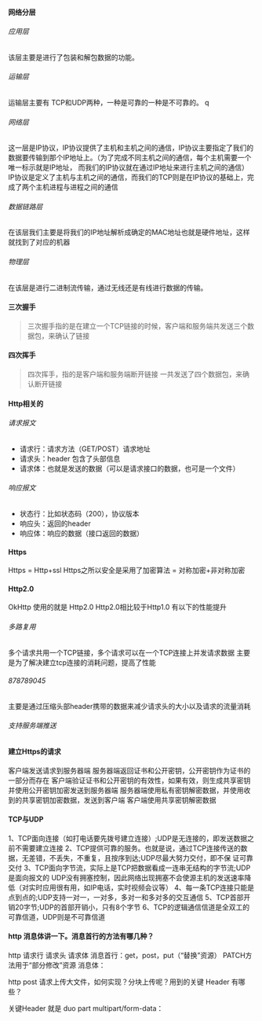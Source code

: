 #### 网络分层

###### 应用层
该层主要是进行了包装和解包数据的功能。

###### 运输层
运输层主要有 TCP和UDP两种，一种是可靠的一种是不可靠的。
q
###### 网络层
这一层是IP协议，IP协议提供了主机和主机之间的通信，IP协议主要指定了我们的数据要传输到那个IP地址上。（为了完成不同主机之间的通信，每个主机需要一个唯一标示就是IP地址，
而我们的IP协议就在通过IP地址来进行主机之间的通信）
IP协议是定义了主机与主机之间的通信，而我们的TCP则是在IP协议的基础上，完成了两个主机进程与进程之间的通信

###### 数据链路层
在该层我们主要是将我们的IP地址解析成确定的MAC地址也就是硬件地址，这样就找到了对应的机器

###### 物理层
在该层是进行二进制流传输，通过无线还是有线进行数据的传输。

#### 三次握手
> 三次握手指的是在建立一个TCP链接的时候，客户端和服务端共发送三个数据包，来确认了链接

#### 四次挥手
> 四次挥手，指的是客户端和服务端断开链接 一共发送了四个数据包，来确认断开链接

#### Http相关的
###### 请求报文
- 请求行：请求方法（GET/POST）请求地址
- 请求头：header 包含了头部信息
- 请求体：也就是发送的数据（可以是请求接口的数据，也可是一个文件）
###### 响应报文
- 状态行：比如状态码（200），协议版本
- 响应头：返回的header
- 响应体：响应的数据（接口返回的数据）

#### Https
Https = Http+ssl
Https之所以安全是采用了加密算法 = 对称加密+非对称加密

#### Http2.0
OkHttp 使用的就是 Http2.0 Http2.0相比较于Http1.0 有以下的性能提升
###### 多路复用
多个请求共用一个TCP链接，多个请求可以在一个TCP连接上并发请求数据
主要是为了解决建立tcp连接的消耗问题，提高了性能
###### 878789045
主要是通过压缩头部header携带的数据来减少请求头的大小以及请求的流量消耗
###### 支持服务端推送


#### 建立Https的请求
客户端发送请求到服务器端
服务器端返回证书和公开密钥，公开密钥作为证书的一部分而存在
客户端验证证书和公开密钥的有效性，如果有效，则生成共享密钥并使用公开密钥加密发送到服务器端
服务器端使用私有密钥解密数据，并使用收到的共享密钥加密数据，发送到客户端
客户端使用共享密钥解密数据

#### TCP与UDP

1、TCP面向连接（如打电话要先拨号建立连接）;UDP是无连接的，即发送数据之前不需要建立连接
2、TCP提供可靠的服务。也就是说，通过TCP连接传送的数据，无差错，不丢失，不重复，且按序到达;UDP尽最大努力交付，即不保   证可靠交付
3、TCP面向字节流，实际上是TCP把数据看成一连串无结构的字节流;UDP是面向报文的
  UDP没有拥塞控制，因此网络出现拥塞不会使源主机的发送速率降低（对实时应用很有用，如IP电话，实时视频会议等）
4、每一条TCP连接只能是点到点的;UDP支持一对一，一对多，多对一和多对多的交互通信
5、TCP首部开销20字节;UDP的首部开销小，只有8个字节
6、TCP的逻辑通信信道是全双工的可靠信道，UDP则是不可靠信道

#### http 消息体讲一下。消息首行的方法有哪几种？
http 请求行 请求头 请求体
消息首行：get，post，put（“替换”资源） PATCH方法用于“部分修改”资源
消息体：


http post 请求上传大文件，如何实现？分块上传呢？用到的关键 Header 有哪些？

关键Header 就是 duo part  multipart/form-data：



